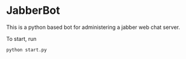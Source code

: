 # JabberBot
This is a python based bot for administering a jabber web chat server.

To start, run
```
python start.py
```
